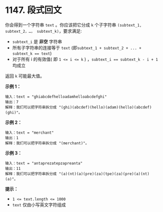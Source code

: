 # 1147. 段式回文

你会得到一个字符串 `text` 。你应该把它分成 `k` 个子字符串 `(subtext_1, subtext_2，…， subtext_k)`，要求满足:

- `subtext_i` 是 **非空** 字符串
- 所有子字符串的连接等于 `text` (即`subtext_1 + subtext_2 + ... + subtext_k == text`)
- 对于所有 i 的有效值( 即 `1 <= i <= k` ) ，`subtext_i == subtext_k - i + 1` 均成立

返回 `k` 可能最大值。

**示例 1：**

```()
输入：text = "ghiabcdefhelloadamhelloabcdefghi"
输出：7
解释：我们可以把字符串拆分成 "(ghi)(abcdef)(hello)(adam)(hello)(abcdef)(ghi)"。
```

**示例 2：**

```()
输入：text = "merchant"
输出：1
解释：我们可以把字符串拆分成 "(merchant)"。
```

**示例 3：**

```()
输入：text = "antaprezatepzapreanta"
输出：11
解释：我们可以把字符串拆分成 "(a)(nt)(a)(pre)(za)(tpe)(za)(pre)(a)(nt)(a)"。
```

**提示：**

- `1 <= text.length <= 1000`
- `text` 仅由小写英文字符组成
